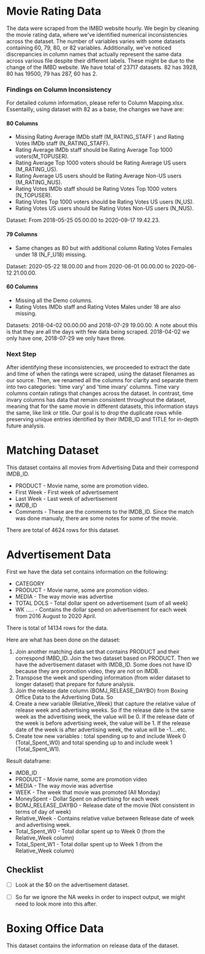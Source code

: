 # Movie Rating Data
The data were scraped from the IMBD website hourly. We begin by cleaning the movie rating data, where we've identified numerical inconsistencies across the dataset. The number of variables varies with some datasets containing 60, 79, 80, or 82 variables. Additionally, we've noticed discrepancies in column names that actually represent the same data across various file despite their different labels. These might be due to the change of the IMBD website. We have total of 23717 datasets. 82 has 3928, 80 has 19500, 79 has 287, 60 has 2.

### Findings on Column Inconsistency
For detailed column information, please refer to Column Mapping.xlsx. Essentailly, using dataset with 82 as a base, the changes we have are:

#### 80 Columns
* Missing Rating Average IMDb staff (M_RATING_STAFF ) and Rating Votes IMDb staff (N_RATING_STAFF).
* Rating Average IMDb staff should be Rating Average Top 1000 voters(M_TOPUSER).
* Rating Average Top 1000 voters should be Rating Average US users (M_RATING_US).
* Rating Average US users should be Rating Average Non-US users (M_RATING_NUS).
* Rating Votes IMDb staff should be Rating Votes Top 1000 voters (N_TOPUSER).
* Rating Votes Top 1000 voters should be Rating Votes US users (N_US).
* Rating Votes US users should be Rating Votes Non-US users (N_NUS).

Dataset: From 2018-05-25 05.00.00 to 2020-09-17 19.42.23. 

#### 79 Columns
* Same changes as 80 but with additional column Rating Votes Females under 18 (N_F_U18) missing.

Dataset: 2020-05-22 18.00.00 and from 2020-06-01 00.00.00 to 2020-06-12 21.00.00.

#### 60 Columns
* Missing all the Demo columns.
* Rating Votes IMDb staff and Rating Votes Males under 18 are also missing.

Datasets: 2018-04-02 00.00.00 and 2018-07-29 19.00.00. A note about this is that they are all the days with few data being scraped. 2018-04-02 we only have one, 2018-07-29 we only have three. 

### Next Step
After identifying these inconsistencies, we proceeded to extract the date and time of when the ratings were scraped, using the dataset filenames as our source. Then, we renamed all the columns for clarity and separate them into two categories: 'time vary' and 'time invary' columns. Time vary columns contain ratings that changes across the dataset. In contrast, time invary columns has data that remain consistent throughout the dataset, meaning that for the same movie in different datasets, this information stays the same, like link or title. Our goal is to drop the duplicate rows while preserving unique entries identified by their IMDB_ID and TITLE for in-depth future analysis. 


# Matching Dataset
This dataset contains all movies from Advertising Data and their correspond IMDB_ID.
* PRODUCT - Movie name, some are promotion video.
* First Week - First week of advertisement
* Last Week - Last week of advertisement
* IMDB_ID
* Comments - These are the comments to the IMDB_ID. Since the match was done manualy, there are some notes for some of the movie.

There are total of 4624 rows for this dataset. 

# Advertisement Data
First we have the data set contains information on the following:
* CATEGORY
* PRODUCT - Movie name, some are promotion video. 
* MEDIA - The way movie was advertise
* TOTAL DOLS - Total dollar spent on advertisement (sum of all week)
* WK ..... - Contains the dollar spend on advertisement for each week from 2016 August to 2020 April.

There is total of 14134 rows for the data.

Here are what has been done on the dataset:
1. Join another matching data set that contains PRODUCT and their correspond IMBD_ID. Join the two dataset based on PRODUCT. Then we have the advertisement dataset with IMDB_ID. Some does not have ID because they are promotion video, they are not on IMDB. 
2. Transpose the week and spending information (from wider dataset to longer dataset) that prepare for future analysis.
3. Join the release date column (BOMJ_RELEASE_DAYBO) from Boxing Office Data to the Advertising Data. So
4. Create a new variable (Relative_Week) that capture the relative value of release week and advertising weeks. So if the release date is the same week as the advertising week, the value will be 0. If the release date of the week is before advertising week, the value will be 1. If the release date of the week is after advertising week, the value will be -1....etc.
5. Create tow new variables : total spending up to and include Week 0 (Total_Spent_W0) and total spending up to and include week 1 (Total_Spent_W1).

Result dataframe:
* IMDB_ID 
* PRODUCT - Movie name, some are promotion video
* MEDIA - The way movie was advertise
* WEEK - The week that movie was promoted (All Monday)
* MoneySpent - Dollar Spent on advertising for each week
* BOMJ_RELEASE_DAYBO - Release date of the movie (Not consistent in terms of day of week)
* Relative_Week - Contains relative value between Release date of week and advertising week.
* Total_Spent_W0 - Total dollar spent up to Week 0 (from the Relative_Week column)
* Total_Spent_W1 - Total dollar spent up to Week 1 (from the Relative_Week column)

## Checklist
- [ ] Look at the $0 on the advertisement dataset.
- [ ] So far we ignore the NA weeks in order to inspect output, we might need to look more into this after.



# Boxing Office Data
This dataset contains the information on release data of the dataset.















